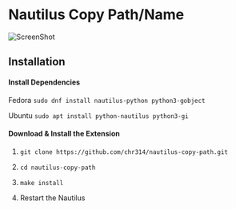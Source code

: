 # Nautilus Copy Path/Name

![ScreenShot](https://raw.githubusercontent.com/chr314/nautilus-copy-path/master/screenshot.png)

## Installation

#### Install Dependencies

Fedora `sudo dnf install nautilus-python python3-gobject`

Ubuntu `sudo apt install python-nautilus python3-gi`

#### Download & Install the Extension

1. `git clone https://github.com/chr314/nautilus-copy-path.git`

2. `cd nautilus-copy-path`

3. `make install`

4. Restart the Nautilus